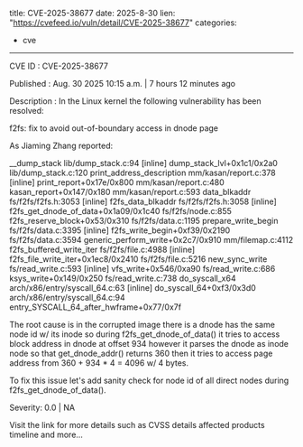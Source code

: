  
title: CVE-2025-38677
date: 2025-8-30
lien: "https://cvefeed.io/vuln/detail/CVE-2025-38677"
categories:
  - cve
---

CVE ID : CVE-2025-38677

Published :  Aug. 30
2025
10:15 a.m. | 7 hours
12 minutes ago

Description : In the Linux kernel
the following vulnerability has been resolved:

f2fs: fix to avoid out-of-boundary access in dnode page

As Jiaming Zhang reported:

 
 __dump_stack lib/dump_stack.c:94 [inline]
 dump_stack_lvl+0x1c1/0x2a0 lib/dump_stack.c:120
 print_address_description mm/kasan/report.c:378 [inline]
 print_report+0x17e/0x800 mm/kasan/report.c:480
 kasan_report+0x147/0x180 mm/kasan/report.c:593
 data_blkaddr fs/f2fs/f2fs.h:3053 [inline]
 f2fs_data_blkaddr fs/f2fs/f2fs.h:3058 [inline]
 f2fs_get_dnode_of_data+0x1a09/0x1c40 fs/f2fs/node.c:855
 f2fs_reserve_block+0x53/0x310 fs/f2fs/data.c:1195
 prepare_write_begin fs/f2fs/data.c:3395 [inline]
 f2fs_write_begin+0xf39/0x2190 fs/f2fs/data.c:3594
 generic_perform_write+0x2c7/0x910 mm/filemap.c:4112
 f2fs_buffered_write_iter fs/f2fs/file.c:4988 [inline]
 f2fs_file_write_iter+0x1ec8/0x2410 fs/f2fs/file.c:5216
 new_sync_write fs/read_write.c:593 [inline]
 vfs_write+0x546/0xa90 fs/read_write.c:686
 ksys_write+0x149/0x250 fs/read_write.c:738
 do_syscall_x64 arch/x86/entry/syscall_64.c:63 [inline]
 do_syscall_64+0xf3/0x3d0 arch/x86/entry/syscall_64.c:94
 entry_SYSCALL_64_after_hwframe+0x77/0x7f

The root cause is in the corrupted image
there is a dnode has the same
node id w/ its inode
so during f2fs_get_dnode_of_data()
it tries to
access block address in dnode at offset 934
however it parses the dnode
as inode node
so that get_dnode_addr() returns 360
then it tries to
access page address from 360 + 934 * 4 = 4096 w/ 4 bytes.

To fix this issue
let's add sanity check for node id of all direct nodes
during f2fs_get_dnode_of_data().

Severity: 0.0 | NA

Visit the link for more details
such as CVSS details
affected products
timeline
and more...
